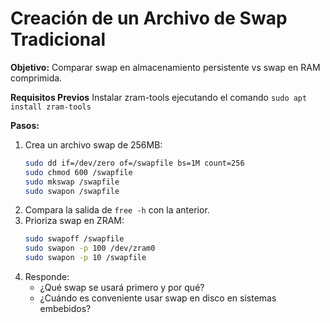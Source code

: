 # Creación de un Archivo de Swap Tradicional

**Objetivo:** Comparar swap en almacenamiento persistente vs swap en RAM comprimida.

**Requisitos Previos**  Instalar zram-tools ejecutando el comando ```sudo apt install zram-tools```

**Pasos:**
1. Crea un archivo swap de 256MB:
   ```bash
   sudo dd if=/dev/zero of=/swapfile bs=1M count=256
   sudo chmod 600 /swapfile
   sudo mkswap /swapfile
   sudo swapon /swapfile
   ```
2. Compara la salida de `free -h` con la anterior.
3. Prioriza swap en ZRAM:
   ```bash
   sudo swapoff /swapfile
   sudo swapon -p 100 /dev/zram0
   sudo swapon -p 10 /swapfile
   ```
4. Responde:
   - ¿Qué swap se usará primero y por qué?
   - ¿Cuándo es conveniente usar swap en disco en sistemas embebidos?